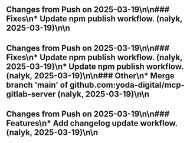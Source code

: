## Changes from Push on 2025-03-19\n\n### Fixes\n* Update npm publish workflow. (nalyk, 2025-03-19)\n\n
## Changes from Push on 2025-03-19\n\n### Fixes\n* Update npm publish workflow. (nalyk, 2025-03-19)\n* Update npm publish workflow. (nalyk, 2025-03-19)\n\n### Other\n* Merge branch 'main' of github.com:yoda-digital/mcp-gitlab-server (nalyk, 2025-03-19)\n\n
## Changes from Push on 2025-03-19\n\n### Features\n* Add changelog update workflow. (nalyk, 2025-03-19)\n\n